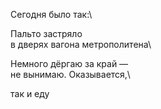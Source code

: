 Сегодня было так:\

Пальто застряло\
в дверях вагона метрополитена\

Немного дёргаю за край —\
не вынимаю. Оказывается,\

так и еду